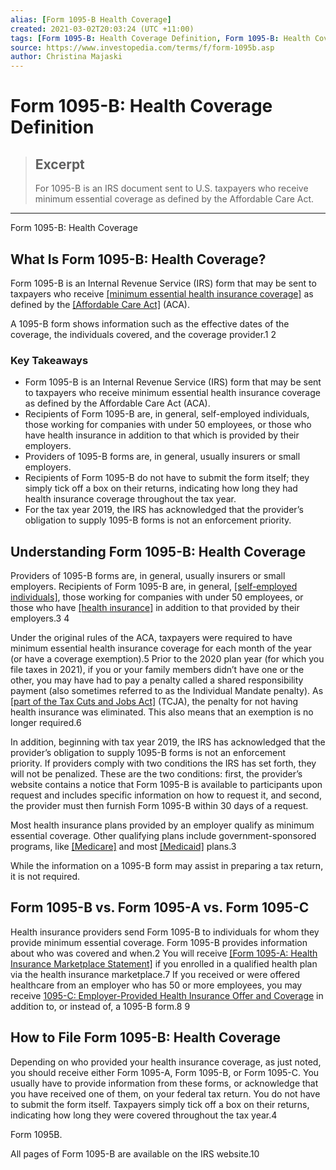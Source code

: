 ```yaml
---
alias: [Form 1095-B Health Coverage]
created: 2021-03-02T20:03:24 (UTC +11:00)
tags: [Form 1095-B: Health Coverage Definition, Form 1095-B: Health Coverage]
source: https://www.investopedia.com/terms/f/form-1095b.asp
author: Christina Majaski
---
```


# Form 1095-B: Health Coverage Definition

> ## Excerpt
> For 1095-B is an IRS document sent to U.S. taxpayers who receive minimum essential coverage as defined by the Affordable Care Act.

---

Form 1095-B: Health Coverage
## What Is Form 1095-B: Health Coverage?

Form 1095-B is an Internal Revenue Service (IRS) form that may be sent to taxpayers who receive [[minimum essential health insurance coverage]](https://www.investopedia.com/terms/m/minimum-essential-coverage.asp) as defined by the [[Affordable Care Act]](https://www.investopedia.com/terms/a/affordable-care-act.asp) (ACA).

A 1095-B form shows information such as the effective dates of the coverage, the individuals covered, and the coverage provider.1 2

### Key Takeaways

-   Form 1095-B is an Internal Revenue Service (IRS) form that may be sent to taxpayers who receive minimum essential health insurance coverage as defined by the Affordable Care Act (ACA).
-   Recipients of Form 1095-B are, in general, self-employed individuals, those working for companies with under 50 employees, or those who have health insurance in addition to that which is provided by their employers.
-   Providers of 1095-B forms are, in general, usually insurers or small employers.
-   Recipients of Form 1095-B do not have to submit the form itself; they simply tick off a box on their returns, indicating how long they had health insurance coverage throughout the tax year.
-   For the tax year 2019, the IRS has acknowledged that the provider’s obligation to supply 1095-B forms is not an enforcement priority. 

## Understanding Form 1095-B: Health Coverage

Providers of 1095-B forms are, in general, usually insurers or small employers. Recipients of Form 1095-B are, in general, [[self-employed individuals]](https://www.investopedia.com/terms/s/self-employed-person.asp), those working for companies with under 50 employees, or those who have [[health insurance]](https://www.investopedia.com/articles/pf/08/private-health-insurance.asp) in addition to that provided by their employers.3 4

Under the original rules of the ACA, taxpayers were required to have minimum essential health insurance coverage for each month of the year (or have a coverage exemption).5 Prior to the 2020 plan year (for which you file taxes in 2021), if you or your family members didn’t have one or the other, you may have had to pay a penalty called a shared responsibility payment (also sometimes referred to as the Individual Mandate penalty). As [[part of the Tax Cuts and Jobs Act]](https://www.investopedia.com/taxes/how-gop-tax-bill-affects-you/) (TCJA), the penalty for not having health insurance was eliminated. This also means that an exemption is no longer required.6

In addition, beginning with tax year 2019, the IRS has acknowledged that the provider’s obligation to supply 1095-B forms is not an enforcement priority. If providers comply with two conditions the IRS has set forth, they will not be penalized. These are the two conditions: first, the provider’s website contains a notice that Form 1095-B is available to participants upon request and includes specific information on how to request it, and second, the provider must then furnish Form 1095-B within 30 days of a request.

Most health insurance plans provided by an employer qualify as minimum essential coverage. Other qualifying plans include government-sponsored programs, like [[Medicare]](https://www.investopedia.com/terms/m/medicare.asp) and most [[Medicaid]](https://www.investopedia.com/terms/m/medicaid.asp) plans.3

While the information on a 1095-B form may assist in preparing a tax return, it is not required.

## Form 1095-B vs. Form 1095-A vs. Form 1095-C

Health insurance providers send Form 1095-B to individuals for whom they provide minimum essential coverage. Form 1095-B provides information about who was covered and when.2 You will receive [[Form 1095-A: Health Insurance Marketplace Statement]](https://www.investopedia.com/terms/f/form-1095a.asp) if you enrolled in a qualified health plan via the health insurance marketplace.7 If you received or were offered healthcare from an employer who has 50 or more employees, you may receive [1095-C: Employer-Provided Health Insurance Offer and Coverage](https://www.investopedia.com/terms/f/form-1095c.asp) in addition to, or instead of, a 1095-B form.8 9

## How to File Form 1095-B: Health Coverage

Depending on who provided your health insurance coverage, as just noted, you should receive either Form 1095-A, Form 1095-B, or Form 1095-C. You usually have to provide information from these forms, or acknowledge that you have received one of them, on your federal tax return. You do not have to submit the form itself. Taxpayers simply tick off a box on their returns, indicating how long they were covered throughout the tax year.4

Form 1095B.

All pages of Form 1095-B are available on the IRS website.10
